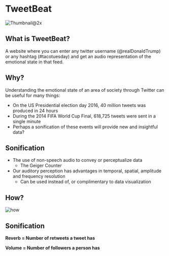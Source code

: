 # TweetBeat
![Thumbnail@2x](https://user-images.githubusercontent.com/7567156/67622016-0b0ed080-f816-11e9-89a1-0fedca40b5fc.png)

## What is TweetBeat? 
A website where you can enter any twitter username (@realDonaldTrump) or any hashtag (#tacotuesday) and get an audio representation of the emotional state in that feed.

## Why?
Understanding the emotional state of an area of society through Twitter can be useful for many things:
* On the US Presidential election day 2016, 40 million tweets was produced in 24 hours
* During the 2014 FIFA World Cup Final, 618,725 tweets were sent in a single minute
* Perhaps a sonification of these events will provide new and insightful data? 

## Sonification
* The use of non-speech audio to convey or perceptualize data
  * The Geiger Counter
* Our auditory perception has advantages in temporal, spatial, amplitude and frequency resolution 
  * Can be used instead of, or complimentary to data visualization
  
## How?
![how](https://user-images.githubusercontent.com/7567156/67622437-6d69d000-f81a-11e9-93de-15e9c8a682d1.JPG)

## Sonification
**Reverb = Number of retweets a tweet has** 

**Volume = Number of followers a person has**
